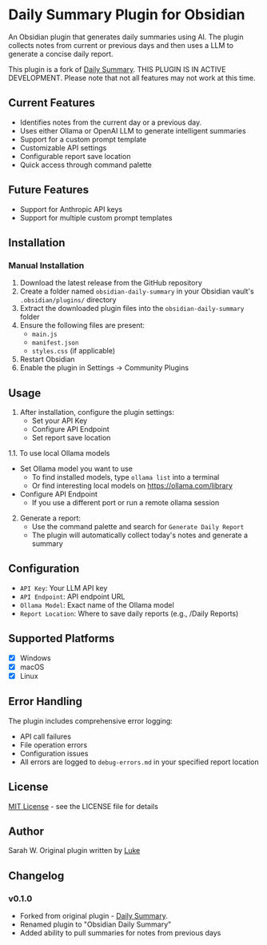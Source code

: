 # Daily Summary Plugin for Obsidian

An Obsidian plugin that generates daily summaries using AI. The plugin collects notes from current or previous days and then uses a LLM to generate a concise daily report.

This plugin is a fork of [Daily Summary](https://github.com/CSLukkun/ob_daily_summary). THIS PLUGIN IS IN ACTIVE DEVELOPMENT. Please note that not all features may not work at this time. 

## Current Features

- Identifies notes from the current day or a previous day. 
- Uses either Ollama or OpenAI LLM to generate intelligent summaries
- Support for a custom prompt template 
- Customizable API settings
- Configurable report save location
- Quick access through command palette

## Future Features

- Support for Anthropic API keys
- Support for multiple custom prompt templates

## Installation

### Manual Installation

1. Download the latest release from the GitHub repository
2. Create a folder named `obsidian-daily-summary` in your Obsidian vault's `.obsidian/plugins/` directory
3. Extract the downloaded plugin files into the `obsidian-daily-summary` folder
4. Ensure the following files are present:
   - `main.js`
   - `manifest.json`
   - `styles.css` (if applicable)
5. Restart Obsidian
6. Enable the plugin in Settings → Community Plugins

## Usage

1. After installation, configure the plugin settings:
   - Set your API Key
   - Configure API Endpoint
   - Set report save location

1.1. To use local Ollama models

- Set Ollama model you want to use
  - To find installed models, type `ollama list` into a terminal
  - Or find interesting local models on https://ollama.com/library
- Configure API Endpoint
  - If you use a different port or run a remote ollama session

2. Generate a report:
   - Use the command palette and search for `Generate Daily Report`
   - The plugin will automatically collect today's notes and generate a summary

## Configuration

- `API Key`: Your LLM API key
- `API Endpoint`: API endpoint URL
- `Ollama Model`: Exact name of the Ollama model
- `Report Location`: Where to save daily reports (e.g., /Daily Reports)

## Supported Platforms

- [x] Windows
- [x] macOS
- [x] Linux

## Error Handling

The plugin includes comprehensive error logging:

- API call failures
- File operation errors
- Configuration issues
- All errors are logged to `debug-errors.md` in your specified report location

## License

[MIT License](LICENSE) - see the LICENSE file for details

## Author

Sarah W. 
Original plugin written by [Luke](https://github.com/CSLukkun) 

## Changelog

### v0.1.0
- Forked from original plugin - [Daily Summary](https://github.com/CSLukkun/ob_daily_summary).
- Renamed plugin to "Obsidian Daily Summary"
- Added ability to pull summaries for notes from previous days


